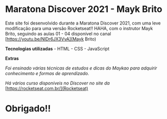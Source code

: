 # Maratona Discover 2021 - Mayk Brito

Este site foi desenvolvido durante a Maratona Discover 2021, com uma leve modificação para uma versão Rocketseat!! HAHA, com o instrutor Mayk Brito, seguindo as aulas 01 - 04 disponível no canal [https://youtu.be/NlDr6JX3VvA](Mayk Brito)

**Tecnologias utilizadas**
    - HTML
    - CSS
    - JavaScript

**Extras**

 *Foi ensinado várias técnicas de estudos e dicas do Maykao para adquirir conhecimento e formas de aprendizado.*

 *Há vários curso disponíveis no Discover no site da* [https://rocketseat.com.br/](Rocketseat)


 # Obrigado!!


